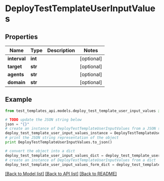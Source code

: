 # DeployTestTemplateUserInputValues


## Properties
Name | Type | Description | Notes
------------ | ------------- | ------------- | -------------
**interval** | **int** |  | [optional] 
**target** | **str** |  | [optional] 
**agents** | **str** |  | [optional] 
**domain** | **str** |  | [optional] 

## Example

```python
from test_templates_api.models.deploy_test_template_user_input_values import DeployTestTemplateUserInputValues

# TODO update the JSON string below
json = "{}"
# create an instance of DeployTestTemplateUserInputValues from a JSON string
deploy_test_template_user_input_values_instance = DeployTestTemplateUserInputValues.from_json(json)
# print the JSON string representation of the object
print DeployTestTemplateUserInputValues.to_json()

# convert the object into a dict
deploy_test_template_user_input_values_dict = deploy_test_template_user_input_values_instance.to_dict()
# create an instance of DeployTestTemplateUserInputValues from a dict
deploy_test_template_user_input_values_form_dict = deploy_test_template_user_input_values.from_dict(deploy_test_template_user_input_values_dict)
```
[[Back to Model list]](../README.md#documentation-for-models) [[Back to API list]](../README.md#documentation-for-api-endpoints) [[Back to README]](../README.md)


